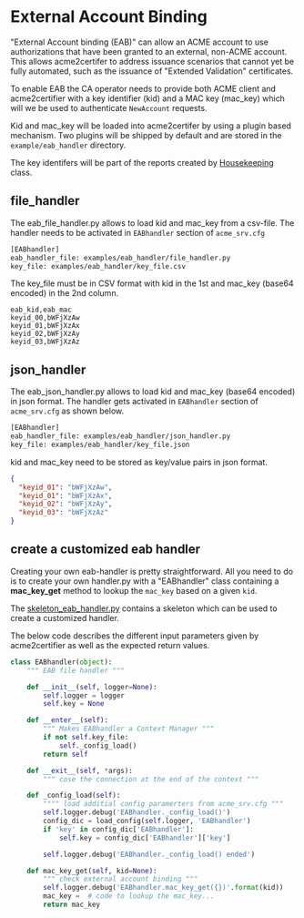 <!-- markdownlint-disable  MD013 -->
<!-- wiki-title External Account Binding -->
# External Account Binding

"External Account binding (EAB)" can allow an ACME account to use authorizations that have been granted to an external, non-ACME account. This allows acme2certifer to address issuance scenarios that cannot yet be fully automated, such as the issuance of "Extended Validation" certificates.

To enable EAB the CA operator needs to provide both ACME client and acme2certifier with a key identifier (kid) and a MAC key (mac_key) which will we be used to authenticate `NewAccount` requests.

Kid and mac_key will be loaded into acme2certifer by using a plugin based mechanism. Two plugins will be shipped by default and are stored in the `example/eab_handler` directory.

The key identifers will be part of the reports created by [Housekeeping](housekeeping.md) class.

## file_handler

The eab_file_handler.py allows to load kid and mac_key from a csv-file. The handler needs to be activated in `EABhandler` section of `acme_srv.cfg`

```bash
[EABhandler]
eab_handler_file: examples/eab_handler/file_handler.py
key_file: examples/eab_handler/key_file.csv
```

The key_file must be in CSV format with kid in the 1st and mac_key (base64 encoded) in the 2nd column.

```csv
eab_kid,eab_mac
keyid_00,bWFjXzAw
keyid_01,bWFjXzAx
keyid_02,bWFjXzAy
keyid_03,bWFjXzAz
```

## json_handler

The eab_json_handler.py allows to load kid and mac_key (base64 encoded) in json format. The handler gets activated in `EABhandler` section of `acme_srv.cfg` as shown below.

```bash
[EABhandler]
eab_handler_file: examples/eab_handler/json_handler.py
key_file: examples/eab_handler/key_file.json
```

kid and mac_key need to be stored as key/value pairs in json format.

```json
{
  "keyid_01": "bWFjXzAw",
  "keyid_01": "bWFjXzAx",
  "keyid_02": "bWFjXzAy",
  "keyid_03": "bWFjXzAz"
}
```

## create a customized eab handler

Creating your own eab-handler is pretty straightforward.  All you need to do is to create your own handler.py with a "EABhandler" class containing a __mac_key_get__ method to lookup the `mac_key` based on a given `kid`.

The [skeleton_eab_handler.py](../examples/eab_handler/skeleton_eab_handler.py) contains a skeleton which can be used to create a customized handler.

The below code describes the different input parameters given by acme2certifier as well as the expected return values.

```python
class EABhandler(object):
    """ EAB file handler """

    def __init__(self, logger=None):
        self.logger = logger
        self.key = None

    def __enter__(self):
        """ Makes EABhandler a Context Manager """
        if not self.key_file:
            self._config_load()
        return self

    def __exit__(self, *args):
        """ cose the connection at the end of the context """

    def _config_load(self):
        """" load additial config paramerters from acme_srv.cfg """
        self.logger.debug('EABhandler._config_load()')
        config_dic = load_config(self.logger, 'EABhandler')
        if 'key' in config_dic['EABhandler']:
            self.key = config_dic['EABhandler']['key']

        self.logger.debug('EABhandler._config_load() ended')

    def mac_key_get(self, kid=None):
        """ check external account binding """
        self.logger.debug('EABhandler.mac_key_get({})'.format(kid))
        mac_key =  # code to lookup the mac_key...
        return mac_key
